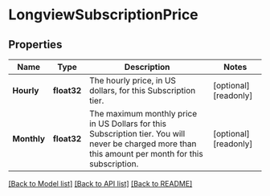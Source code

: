 # LongviewSubscriptionPrice

## Properties

Name | Type | Description | Notes
------------ | ------------- | ------------- | -------------
**Hourly** | **float32** | The hourly price, in US dollars, for this Subscription tier.  | [optional] [readonly] 
**Monthly** | **float32** | The maximum monthly price in US Dollars for this Subscription tier. You will never be charged more than this amount per month for this subscription.  | [optional] [readonly] 

[[Back to Model list]](../README.md#documentation-for-models) [[Back to API list]](../README.md#documentation-for-api-endpoints) [[Back to README]](../README.md)


